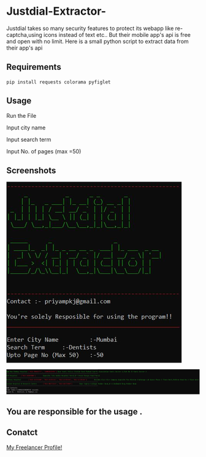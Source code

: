 # Justdial-Extractor-
Justdial takes so many security features to protect its webapp
like re-captcha,using icons instead of text etc..
But their mobile app's api is free and open with no limit.
Here is a small python script to extract data from their app's api

## Requirements
    pip install requests colorama pyfiglet

## Usage
Run the File

Input city name

Input search term

Input No. of pages (max =50)

## Screenshots
![INIT](https://github.com/priyampkj/Justdial-Extractor-/blob/master/jd_how_to.JPG)

![RESULT](https://github.com/priyampkj/Justdial-Extractor-/blob/master/jd_result.JPG)

## You are responsible for the usage .

## Conatct 
[My Freelancer Profile!](https://www.freelancer.com/u/yoyopriyam)
